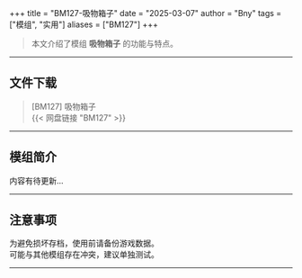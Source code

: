 +++
title = "BM127-吸物箱子"
date = "2025-03-07"
author = "Bny"
tags = ["模组", "实用"]
aliases = ["BM127"]
+++

> 本文介绍了模组 **吸物箱子** 的功能与特点。

---

## 文件下载

> [BM127] 吸物箱子  
{{< 网盘链接 "BM127" >}}  

---

## 模组简介

>  
内容有待更新...  

---

## 注意事项

>  
为避免损坏存档，使用前请备份游戏数据。  
可能与其他模组存在冲突，建议单独测试。  

---


